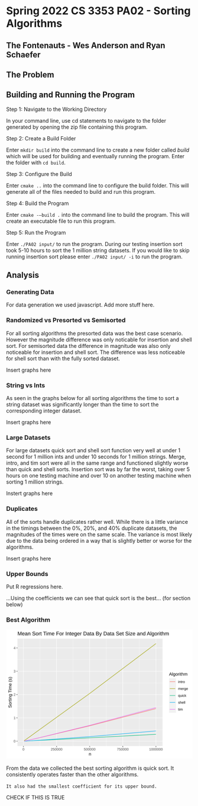 # Spring 2022 CS 3353 PA02 - Sorting Algorithms
## The Fontenauts - Wes Anderson and Ryan Schaefer

## The Problem
 

## Building and Running the Program
Step 1: Navigate to the Working Directory

In your command line, use cd statements to navigate to the folder generated by opening the zip file containing this program.

Step 2: Create a Build Folder

Enter ```mkdir build``` into the command line to create a new folder called *build* which will be used for building and eventually running the program. Enter the folder with ```cd build```.

Step 3: Configure the Build

Enter ```cmake ..``` into the command line to configure the build folder. This will generate all of the files needed to build and run this program.

Step 4: Build the Program

Enter ```cmake -–build .``` into the command line to build the program. This will create an executable file to run this program.

Step 5: Run the Program

Enter ```./PA02 input/``` to run the program. During our testing insertion sort took 5-10 hours to sort the 1 million string datasets. If you would like to skip running insertion sort please enter ```./PA02 input/ -i``` to run the program.

## Analysis

### Generating Data

For data generation we used javascript. Add more stuff here.

### Randomized vs Presorted vs Semisorted

For all sorting algorithms the presorted data was the best case scenario. However the magnitude difference was only noticable for insertion and shell sort. For semisorted data the difference in magnitude was also only noticeable for insertion and shell sort. The difference was less noticeable for shell sort than with the fully sorted dataset.

Insert graphs here

### String vs Ints

As seen in the graphs below for all sorting algorithms the time to sort a string dataset was significantly longer than the time to sort the corresponding integer dataset.

Insert graphs here

### Large Datasets

For large datasets quick sort and shell sort function very well at under 1 second for 1 million ints and under 10 seconds for 1 million strings. Merge, intro, and tim sort were all in the same range and functioned slightly worse than quick and shell sorts. Insertion sort was by far the worst, taking over 5 hours on one testing machine and over 10 on another testing machine when sorting 1 million strings.

Instert graphs here

### Duplicates

All of the sorts handle duplicates rather well. While there is a little variance in the timings between the 0%, 20%, and 40% duplicate datasets, the magnitudes of the times were on the same scale. The variance is  most likely due to the data being ordered in a way that is slightly better or worse for the algorithms.

Insert graphs here

### Upper Bounds

Put R regressions here. 

...Using the coefficients we can see that quick sort is the best... (for section below)

### Best Algorithm

<img src="./data/intMean2.svg" />

From the data we collected the best sorting algorithm is quick sort. It consistently operates faster than the other algorithms. 

```It also had the smallest coefficient for its upper bound.``` 

CHECK IF THIS IS TRUE
